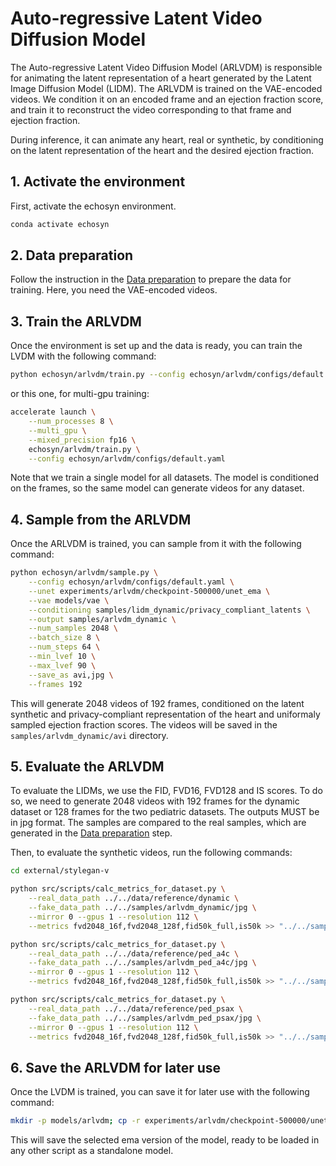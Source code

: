 # Auto-regressive Latent Video Diffusion Model

The Auto-regressive Latent Video Diffusion Model (ARLVDM) is responsible for animating the latent representation of a heart generated by the Latent Image Diffusion Model (LIDM). The ARLVDM is trained on the VAE-encoded videos. We condition it on an encoded frame and an ejection fraction score, and train it to reconstruct the video corresponding to that frame and ejection fraction.

During inference, it can animate any heart, real or synthetic, by conditioning on the latent representation of the heart and the desired ejection fraction.

## 1. Activate the environment

First, activate the echosyn environment.

```bash
conda activate echosyn
```

## 2. Data preparation

Follow the instruction in the [Data preparation](../../README.md#data-preparation) to prepare the data for training. Here, you need the VAE-encoded videos.

## 3. Train the ARLVDM

Once the environment is set up and the data is ready, you can train the LVDM with the following command:

```bash
python echosyn/arlvdm/train.py --config echosyn/arlvdm/configs/default.yaml
```

or this one, for multi-gpu training:

```bash
accelerate launch \
    --num_processes 8 \
    --multi_gpu \
    --mixed_precision fp16 \
    echosyn/arlvdm/train.py \
    --config echosyn/arlvdm/configs/default.yaml
```

Note that we train a single model for all datasets. The model is conditioned on the frames, so the same model can generate videos for any dataset.

## 4. Sample from the ARLVDM

Once the ARLVDM is trained, you can sample from it with the following command:

```bash
python echosyn/arlvdm/sample.py \
    --config echosyn/arlvdm/configs/default.yaml \
    --unet experiments/arlvdm/checkpoint-500000/unet_ema \
    --vae models/vae \
    --conditioning samples/lidm_dynamic/privacy_compliant_latents \
    --output samples/arlvdm_dynamic \
    --num_samples 2048 \
    --batch_size 8 \
    --num_steps 64 \
    --min_lvef 10 \
    --max_lvef 90 \
    --save_as avi,jpg \
    --frames 192
```

This will generate 2048 videos of 192 frames, conditioned on the latent synthetic and privacy-compliant representation of the heart and uniformaly sampled ejection fraction scores. The videos will be saved in the `samples/arlvdm_dynamic/avi` directory.

## 5. Evaluate the ARLVDM

To evaluate the LIDMs, we use the FID, FVD16, FVD128 and IS scores.
To do so, we need to generate 2048 videos with 192 frames for the dynamic dataset or 128 frames for the two pediatric datasets.
The outputs MUST be in jpg format.
The samples are compared to the real samples, which are generated in the [Data preparation](../../README.md#data-preparation) step.

Then, to evaluate the synthetic videos, run the following commands:

```bash
cd external/stylegan-v

python src/scripts/calc_metrics_for_dataset.py \
    --real_data_path ../../data/reference/dynamic \
    --fake_data_path ../../samples/arlvdm_dynamic/jpg \
    --mirror 0 --gpus 1 --resolution 112 \
    --metrics fvd2048_16f,fvd2048_128f,fid50k_full,is50k >> "../../samples/arlvdm_dynamic/metrics.txt"

python src/scripts/calc_metrics_for_dataset.py \
    --real_data_path ../../data/reference/ped_a4c \
    --fake_data_path ../../samples/arlvdm_ped_a4c/jpg \
    --mirror 0 --gpus 1 --resolution 112 \
    --metrics fvd2048_16f,fvd2048_128f,fid50k_full,is50k >> "../../samples/arlvdm_ped_a4c/metrics.txt"

python src/scripts/calc_metrics_for_dataset.py \
    --real_data_path ../../data/reference/ped_psax \
    --fake_data_path ../../samples/arlvdm_ped_psax/jpg \
    --mirror 0 --gpus 1 --resolution 112 \
    --metrics fvd2048_16f,fvd2048_128f,fid50k_full,is50k >> "../../samples/arlvdm_ped_psax/metrics.txt"
```

## 6. Save the ARLVDM for later use

Once the LVDM is trained, you can save it for later use with the following command:

```bash
mkdir -p models/arlvdm; cp -r experiments/arlvdm/checkpoint-500000/unet_ema/* models/arlvdm/; cp experiments/arlvdm/config.yaml models/arlvdm/
```

This will save the selected ema version of the model, ready to be loaded in any other script as a standalone model.
